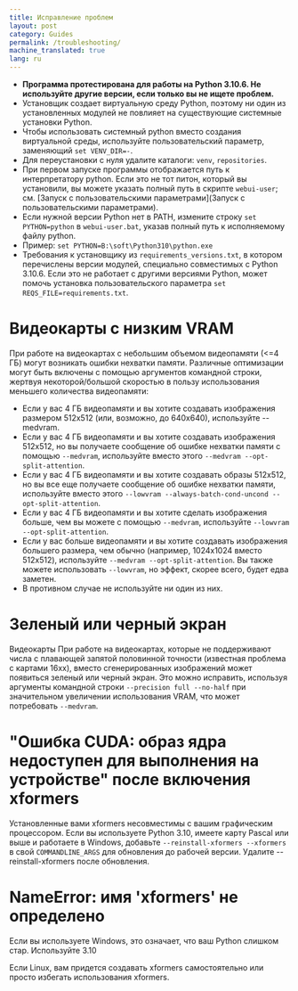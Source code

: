 ```yaml
---
title: Исправление проблем
layout: post
category: Guides
permalink: /troubleshooting/
machine_translated: true
lang: ru
---
```

- **Программа протестирована для работы на Python 3.10.6. Не используйте другие версии, если только вы не ищете проблем.**
- Установщик создает виртуальную среду Python, поэтому ни один из установленных модулей не повлияет на существующие системные установки Python.
- Чтобы использовать системный python вместо создания виртуальной среды, используйте пользовательский параметр, заменяющий `set VENV_DIR=-`.
- Для переустановки с нуля удалите каталоги: `venv`, `repositories`.
- При первом запуске программы отображается путь к интерпретатору python. Если это не тот питон, который вы установили, вы можете указать полный путь в скрипте `webui-user`; см. [Запуск с пользовательскими параметрами](Запуск с пользовательскими параметрами).
- Если нужной версии Python нет в PATH, измените строку `set PYTHON=python` в `webui-user.bat`, указав полный путь к исполняемому файлу python.
- Пример: `set PYTHON=B:\soft\Python310\python.exe`
- Требования к установщику из `requirements_versions.txt`, в котором перечислены версии модулей, специально совместимых с Python 3.10.6. Если это не работает с другими версиями Python, может помочь установка пользовательского параметра `set REQS_FILE=requirements.txt`.

# Видеокарты с низким VRAM
При работе на видеокартах с небольшим объемом видеопамяти (<=4 ГБ) могут возникать ошибки нехватки памяти.
Различные оптимизации могут быть включены с помощью аргументов командной строки, жертвуя некоторой/большой скоростью в пользу использования меньшего количества видеопамяти:
- Если у вас 4 ГБ видеопамяти и вы хотите создавать изображения размером 512x512 (или, возможно, до 640x640), используйте --medvram.
- Если у вас 4 ГБ видеопамяти и вы хотите создавать изображения 512x512, но вы получаете сообщение об ошибке нехватки памяти с помощью `--medvram`, используйте вместо этого `--medvram --opt-split-attention`.
- Если у вас 4 ГБ видеопамяти и вы хотите создавать образы 512x512, но вы все еще получаете сообщение об ошибке нехватки памяти, используйте вместо этого `--lowvram --always-batch-cond-uncond --opt-split-attention`.
- Если у вас 4 ГБ видеопамяти и вы хотите сделать изображения больше, чем вы можете с помощью `--medvram`, используйте `--lowvram --opt-split-attention`.
- Если у вас больше видеопамяти и вы хотите создавать изображения большего размера, чем обычно (например, 1024x1024 вместо 512x512), используйте `--medvram --opt-split-attention`. Вы также можете использовать `--lowvram`, но эффект, скорее всего, будет едва заметен.
- В противном случае не используйте ни один из них.

# Зеленый или черный экран
Видеокарты
При работе на видеокартах, которые не поддерживают числа с плавающей запятой половинной точности (известная проблема с картами 16xx), вместо сгенерированных изображений может появиться зеленый или черный экран.
Это можно исправить, используя аргументы командной строки `--precision full --no-half` при значительном увеличении использования VRAM, что может потребовать `--medvram`.

# "Ошибка CUDA: образ ядра недоступен для выполнения на устройстве" после включения xformers
Установленные вами xformers несовместимы с вашим графическим процессором. Если вы используете Python 3.10, имеете карту Pascal или выше и работаете в Windows, добавьте `--reinstall-xformers --xformers` в свой `COMMANDLINE_ARGS` для обновления до рабочей версии. Удалите --reinstall-xformers после обновления.

# NameError: имя 'xformers' не определено
Если вы используете Windows, это означает, что ваш Python слишком стар. Используйте 3.10

Если Linux, вам придется создавать xformers самостоятельно или просто избегать использования xformers.
